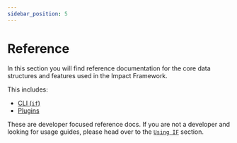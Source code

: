 ```yaml
---
sidebar_position: 5
---
```


# Reference

In this section you will find reference documentation for the core data structures and features used in the Impact Framework.

This includes:

- [CLI (`if`)](cli.md)
- [Plugins](plugins.md)

These are developer focused reference docs. If you are not a developer and looking for usage guides, please head over to the [`Using IF`](../using-if/) section.
